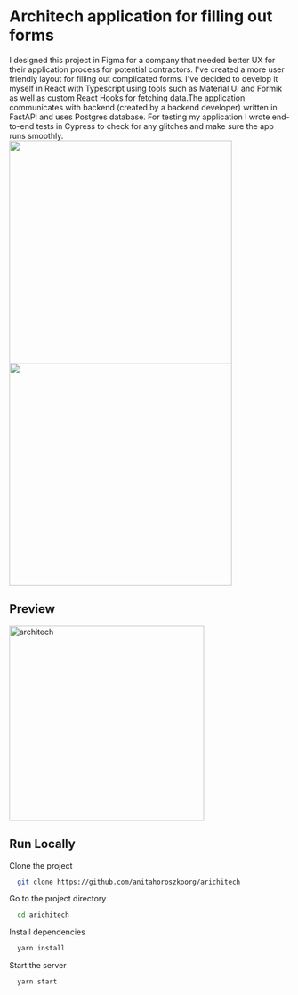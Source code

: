 # Architech application for filling out forms

I designed this project in Figma for a company that needed better UX for their application process for potential contractors. I've created a more user friendly layout for filling out complicated forms. I've decided to develop it myself in React with Typescript using tools such as Material UI and Formik as well as custom React Hooks for fetching data.The application communicates with backend (created by a backend developer) written in FastAPI and uses Postgres database. For testing my application I wrote end-to-end tests in Cypress to check for any glitches and make sure the app runs smoothly.</br><img width = "400" src="https://user-images.githubusercontent.com/95635795/193845856-bec46da0-3ba3-4ec3-b5ce-c3f00d54b439.png"> <img width = "400" src="https://user-images.githubusercontent.com/95635795/193865473-bd3074fd-9571-4d73-bb0c-074670bfa687.png">

## Preview

<img width="350" alt="architech" src="https://user-images.githubusercontent.com/95635795/182837585-c49e2e6a-697b-4993-be68-a24bf5ba216a.png">

## Run Locally

Clone the project

```bash
  git clone https://github.com/anitahoroszkoorg/arichitech
```

Go to the project directory

```bash
  cd arichitech
```

Install dependencies

```bash
  yarn install
```

Start the server

```bash
  yarn start
```
